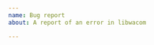 ```yaml
---
name: Bug report
about: A report of an error in libwacom

---
```


<!--
**NOTE:** libwacom is a descriptive library and has no effect on the
tablet events. Only file a bug for libwacom if the tablet works but does not
show up in GNOME's configuration panel.

If your tablet does not work, please follow the instructions here:
  https://github.com/linuxwacom/libwacom/wiki/Troubleshooting
-->

